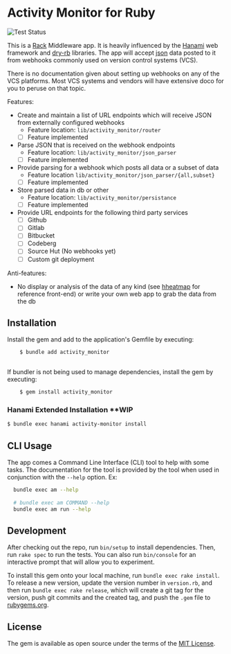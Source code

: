 # Activity Monitor for Ruby
![Test Status](https://github.com/lgflorentino/activity_monitor_rb/actions/workflows/tests.yml/badge.svg)

This is a [Rack](https://github.com/rack/rack) Middleware app. It is heavily influenced by the [Hanami](https://hanamirb.org) web framework and [dry-rb](https://dry-rb.org/) libraries. 
The app will accept [json](https://ecma-international.org/publications-and-standards/standards/ecma-404/) data posted to it from webhooks commonly used on version control systems (VCS).

There is no documentation given about setting up webhooks on any of the VCS platforms. Most VCS systems and vendors will have extensive doco for you to peruse on that topic.

Features:

* Create and maintain a list of URL endpoints which will receive JSON from externally configured webhooks
    * Feature location: `lib/activity_monitor/router`
    - [ ] Feature implemented
* Parse JSON that is received on the webhook endpoints
    * Feature location: `lib/activity_monitor/json_parser`
    - [ ] Feature implemented
* Provide parsing for a webhook which posts all data or a subset of data
    * Feature location `lib/activity_monitor/json_parser/{all,subset}`
    - [ ] Feature implemented
* Store parsed data in db or other
    * Feature location: `lib/activity_monitor/persistance`
    - [ ] Feature implemented
* Provide URL endpoints for the following third party services
    - [ ] Github
    - [ ] Gitlab
    - [ ] Bitbucket
    - [ ] Codeberg
    - [ ] Source Hut (No webhooks yet)
    - [ ] Custom git deployment

Anti-features:
* No display or analysis of the data of any kind (see [hheatmap](https://github.com/lgflorentino/hheatmap) for reference front-end) or write your own web app to grab the data from the db

## Installation

Install the gem and add to the application's Gemfile by executing:
```sh
    $ bundle add activity_monitor
    
```
If bundler is not being used to manage dependencies, install the gem by executing:
```sh
    $ gem install activity_monitor
```

### Hanami Extended Installation  **WIP
```sh
$ bundle exec hanami activity-monitor install
```

## CLI Usage

The app comes a Command Line Interface (CLI) tool to help with some tasks. The documentation for the tool is provided by the tool when used in conjunction with the `--help` option.
Ex:
```sh
  bundle exec am --help
  
  # bundle exec am COMMAND --help
  bundle exec am run --help
```

## Development

After checking out the repo, run `bin/setup` to install dependencies. Then, run `rake spec` to run the tests. You can also run `bin/console` for an interactive prompt that will allow you to experiment.

To install this gem onto your local machine, run `bundle exec rake install`. To release a new version, update the version number in `version.rb`, and then run `bundle exec rake release`, which will create a git tag for the version, push git commits and the created tag, and push the `.gem` file to [rubygems.org](https://rubygems.org).

## License

The gem is available as open source under the terms of the [MIT License](https://opensource.org/licenses/MIT).
